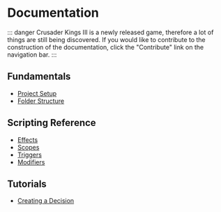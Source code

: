 # Documentation

::: danger
Crusader Kings III is a newly released game, therefore a lot of things are still being discovered.
If you would like to contribute to the construction of the documentation, click the "Contribute" link on the navigation bar.
:::

## Fundamentals

* [Project Setup](fundamentals/project-setup.md)
* [Folder Structure](fundamentals/folder-structure.md)

## Scripting Reference

* [Effects](scripting/effects.md)
* [Scopes](scripting/scopes.md)
* [Triggers](scripting/triggers.md)
* [Modifiers](scripting/modifiers.md)

## Tutorials

* [Creating a Decision](tutorials/decision-creation.md)